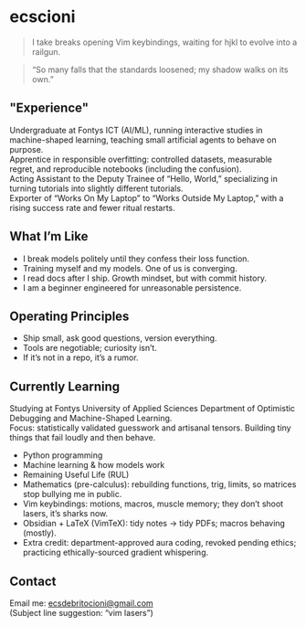 # ecscioni

> I take breaks opening Vim keybindings, waiting for hjkl to evolve into a railgun.

> “So many falls that the standards loosened; my shadow walks on its own.”

## "Experience"
Undergraduate at Fontys ICT (AI/ML), running interactive studies in machine-shaped learning, teaching small artificial agents to behave on purpose.  
Apprentice in responsible overfitting: controlled datasets, measurable regret, and reproducible notebooks (including the confusion).  
Acting Assistant to the Deputy Trainee of “Hello, World,” specializing in turning tutorials into slightly different tutorials.  
Exporter of “Works On My Laptop” to “Works Outside My Laptop,” with a rising success rate and fewer ritual restarts. 

## What I’m Like
- I break models politely until they confess their loss function.  
- Training myself and my models. One of us is converging.  
- I read docs after I ship. Growth mindset, but with commit history.  
- I am a beginner engineered for unreasonable persistence.

## Operating Principles
- Ship small, ask good questions, version everything.  
- Tools are negotiable; curiosity isn’t.  
- If it’s not in a repo, it’s a rumor.

## Currently Learning
Studying at Fontys University of Applied Sciences Department of Optimistic Debugging and Machine-Shaped Learning.  
Focus: statistically validated guesswork and artisanal tensors. Building tiny things that fail loudly and then behave.

- Python programming
- Machine learning & how models work
- Remaining Useful Life (RUL)
- Mathematics (pre-calculus): rebuilding functions, trig, limits, so matrices stop bullying me in public.
- Vim keybindings: motions, macros, muscle memory; they don’t shoot lasers, it’s sharks now.
- Obsidian + LaTeX (VimTeX): tidy notes → tidy PDFs; macros behaving (mostly).
- Extra credit: department-approved aura coding, revoked pending ethics; practicing ethically-sourced gradient whispering.
  
## Contact
Email me: ecsdebritocioni@gmail.com  
(Subject line suggestion: “vim lasers”)
